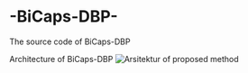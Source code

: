 # -BiCaps-DBP-
The source code of BiCaps-DBP

Architecture of BiCaps-DBP
![Arsitektur of proposed method](https://user-images.githubusercontent.com/56815457/203918107-91841a5c-62a0-4f4d-92b7-ae533bf5d817.jpg)

